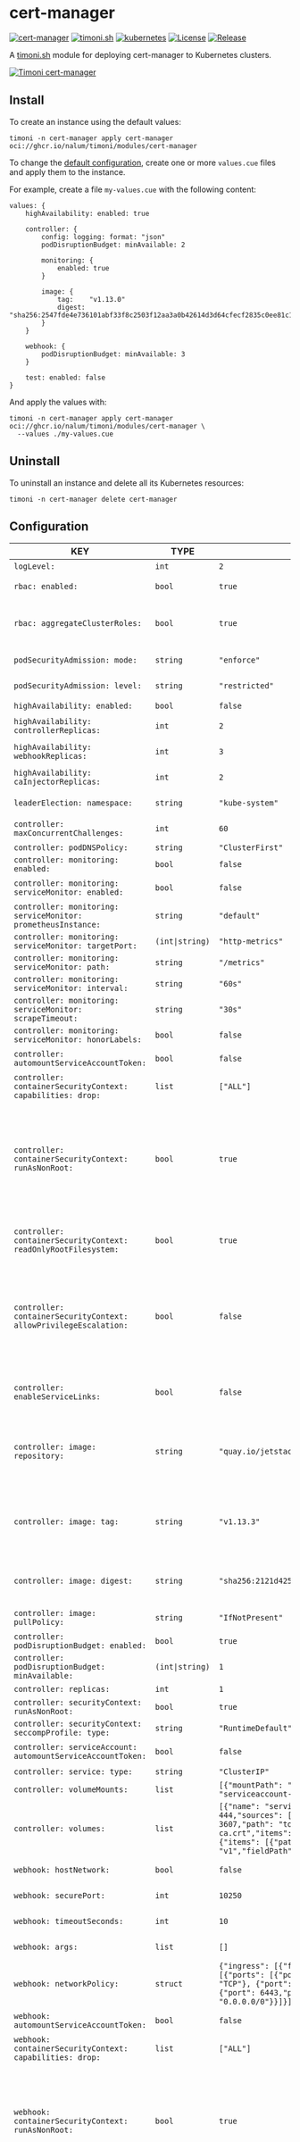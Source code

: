 # cert-manager

[![cert-manager](https://img.shields.io/badge/cert--manager-v1.13.3-00bfff)](https://cert-manager.io)
[![timoni.sh](https://img.shields.io/badge/timoni.sh-v0.19.0-7e56c2)](https://timoni.sh)
[![kubernetes](https://img.shields.io/badge/kubernetes-v1.29.0-326CE5?logo=kubernetes&logoColor=white)](https://kubernetes.io)
[![License](https://img.shields.io/github/license/nalum/cert-manager-module)](https://github.com/nalum/cert-manager-module/blob/main/LICENSE)
[![Release](https://img.shields.io/github/v/release/nalum/cert-manager-module)](https://github.com/nalum/cert-manager-module/releases)

A [timoni.sh](http://timoni.sh) module for deploying cert-manager to Kubernetes clusters.

[![Timoni cert-manager](https://asciinema.org/a/631238.svg)](https://asciinema.org/a/631238)

## Install

To create an instance using the default values:

```shell
timoni -n cert-manager apply cert-manager oci://ghcr.io/nalum/timoni/modules/cert-manager
```

To change the [default configuration](#configuration),
create one or more `values.cue` files and apply them to the instance.

For example, create a file `my-values.cue` with the following content:

```cue
values: {
    highAvailability: enabled: true

    controller: {
        config: logging: format: "json"
        podDisruptionBudget: minAvailable: 2

        monitoring: {
            enabled: true
        }

        image: {
            tag:    "v1.13.0"
            digest: "sha256:2547fde4e736101abf33f8c2503f12aa3a0b42614d3d64cfecf2835c0ee81c10"
        }
    }

    webhook: {
        podDisruptionBudget: minAvailable: 3
    }

    test: enabled: false
}
```

And apply the values with:

```shell
timoni -n cert-manager apply cert-manager oci://ghcr.io/nalum/timoni/modules/cert-manager \
  --values ./my-values.cue
```

## Uninstall

To uninstall an instance and delete all its Kubernetes resources:

```shell
timoni -n cert-manager delete cert-manager
```

## Configuration

| KEY                                                                          | TYPE            | DEFAULT                                                                                                                                                                                                                                                                                                                                                                     | DESCRIPTION                                                                                                                                                                                                                                                                                                                                                                                                                     |
|------------------------------------------------------------------------------|-----------------|-----------------------------------------------------------------------------------------------------------------------------------------------------------------------------------------------------------------------------------------------------------------------------------------------------------------------------------------------------------------------------|---------------------------------------------------------------------------------------------------------------------------------------------------------------------------------------------------------------------------------------------------------------------------------------------------------------------------------------------------------------------------------------------------------------------------------|
| `logLevel:`                                                                  | `int`           | `2`                                                                                                                                                                                                                                                                                                                                                                         | Logging verbosity                                                                                                                                                                                                                                                                                                                                                                                                               |
| `rbac: enabled:`                                                             | `bool`          | `true`                                                                                                                                                                                                                                                                                                                                                                      | Create the roles and bindings for cert-manager                                                                                                                                                                                                                                                                                                                                                                                  |
| `rbac: aggregateClusterRoles:`                                               | `bool`          | `true`                                                                                                                                                                                                                                                                                                                                                                      | Aggregate ClusterRoles to Kubernetes default user-facing roles. Ref: https://kubernetes.io/docs/reference/access-authn-authz/rbac/#user-facing-roles                                                                                                                                                                                                                                                                            |
| `podSecurityAdmission: mode:`                                                | `string`        | `"enforce"`                                                                                                                                                                                                                                                                                                                                                                 | Set the PodSecurity admission controller mode for the namespace                                                                                                                                                                                                                                                                                                                                                                 |
| `podSecurityAdmission: level:`                                               | `string`        | `"restricted"`                                                                                                                                                                                                                                                                                                                                                              | Set the PodSecurity admission controller level for the namespace                                                                                                                                                                                                                                                                                                                                                                |
| `highAvailability: enabled:`                                                 | `bool`          | `false`                                                                                                                                                                                                                                                                                                                                                                     | Enable high availability features                                                                                                                                                                                                                                                                                                                                                                                               |
| `highAvailability: controllerReplicas:`                                      | `int`           | `2`                                                                                                                                                                                                                                                                                                                                                                         | Number of replicas of the cert-manager controller to run                                                                                                                                                                                                                                                                                                                                                                        |
| `highAvailability: webhookReplicas:`                                         | `int`           | `3`                                                                                                                                                                                                                                                                                                                                                                         | Number of replicas of the cert-manager webhook to run                                                                                                                                                                                                                                                                                                                                                                           |
| `highAvailability: caInjectorReplicas:`                                      | `int`           | `2`                                                                                                                                                                                                                                                                                                                                                                         | Number of replicas of the cert-manager caInjector to run                                                                                                                                                                                                                                                                                                                                                                        |
| `leaderElection: namespace:`                                                 | `string`        | `"kube-system"`                                                                                                                                                                                                                                                                                                                                                             | Override the namespace used for the leader election lease                                                                                                                                                                                                                                                                                                                                                                       |
| `controller: maxConcurrentChallenges:`                                       | `int`           | `60`                                                                                                                                                                                                                                                                                                                                                                        | The maximum number of challenges that can be scheduled as 'processing' at once                                                                                                                                                                                                                                                                                                                                                  |
| `controller: podDNSPolicy:`                                                  | `string`        | `"ClusterFirst"`                                                                                                                                                                                                                                                                                                                                                            |                                                                                                                                                                                                                                                                                                                                                                                                                                 |
| `controller: monitoring: enabled:`                                           | `bool`          | `false`                                                                                                                                                                                                                                                                                                                                                                     | Enable Prometheus monitoring                                                                                                                                                                                                                                                                                                                                                                                                    |
| `controller: monitoring: serviceMonitor: enabled:`                           | `bool`          | `false`                                                                                                                                                                                                                                                                                                                                                                     | Enable Prometheus ServiceMonitor monitoring instead of the prometheus shim                                                                                                                                                                                                                                                                                                                                                      |
| `controller: monitoring: serviceMonitor: prometheusInstance:`                | `string`        | `"default"`                                                                                                                                                                                                                                                                                                                                                                 |                                                                                                                                                                                                                                                                                                                                                                                                                                 |
| `controller: monitoring: serviceMonitor: targetPort:`                        | `(int\|string)` | `"http-metrics"`                                                                                                                                                                                                                                                                                                                                                            |                                                                                                                                                                                                                                                                                                                                                                                                                                 |
| `controller: monitoring: serviceMonitor: path:`                              | `string`        | `"/metrics"`                                                                                                                                                                                                                                                                                                                                                                |                                                                                                                                                                                                                                                                                                                                                                                                                                 |
| `controller: monitoring: serviceMonitor: interval:`                          | `string`        | `"60s"`                                                                                                                                                                                                                                                                                                                                                                     |                                                                                                                                                                                                                                                                                                                                                                                                                                 |
| `controller: monitoring: serviceMonitor: scrapeTimeout:`                     | `string`        | `"30s"`                                                                                                                                                                                                                                                                                                                                                                     |                                                                                                                                                                                                                                                                                                                                                                                                                                 |
| `controller: monitoring: serviceMonitor: honorLabels:`                       | `bool`          | `false`                                                                                                                                                                                                                                                                                                                                                                     |                                                                                                                                                                                                                                                                                                                                                                                                                                 |
| `controller: automountServiceAccountToken:`                                  | `bool`          | `false`                                                                                                                                                                                                                                                                                                                                                                     | indicates whether a service account token should be automatically mounted.                                                                                                                                                                                                                                                                                                                                                      |
| `controller: containerSecurityContext: capabilities: drop:`                  | `list`          | `["ALL"]`                                                                                                                                                                                                                                                                                                                                                                   | Removed capabilities                                                                                                                                                                                                                                                                                                                                                                                                            |
| `controller: containerSecurityContext: runAsNonRoot:`                        | `bool`          | `true`                                                                                                                                                                                                                                                                                                                                                                      | Indicates that the container must run as a non-root user. If true, the Kubelet will validate the image at runtime to ensure that it does not run as UID 0 (root) and fail to start the container if it does. If unset or false, no such validation will be performed. May also be set in PodSecurityContext.  If set in both SecurityContext and PodSecurityContext, the value specified in SecurityContext takes precedence.   |
| `controller: containerSecurityContext: readOnlyRootFilesystem:`              | `bool`          | `true`                                                                                                                                                                                                                                                                                                                                                                      | Whether this container has a read-only root filesystem. Default is false. Note that this field cannot be set when spec.os.name is windows.                                                                                                                                                                                                                                                                                      |
| `controller: containerSecurityContext: allowPrivilegeEscalation:`            | `bool`          | `false`                                                                                                                                                                                                                                                                                                                                                                     | AllowPrivilegeEscalation controls whether a process can gain more privileges than its parent process. This bool directly controls if the no_new_privs flag will be set on the container process. AllowPrivilegeEscalation is true always when the container is: 1) run as Privileged 2) has CAP_SYS_ADMIN Note that this field cannot be set when spec.os.name is windows.                                                      |
| `controller: enableServiceLinks:`                                            | `bool`          | `false`                                                                                                                                                                                                                                                                                                                                                                     | indicates whether information about services should be injected into pod's environment variables, matching the syntax of Docker links.                                                                                                                                                                                                                                                                                          |
| `controller: image: repository:`                                             | `string`        | `"quay.io/jetstack/cert-manager-controller"`                                                                                                                                                                                                                                                                                                                                | Repository is the address of a container registry repository. An image repository is made up of slash-separated name components, optionally prefixed by a registry hostname and port in the format [HOST[:PORT_NUMBER]/]PATH.                                                                                                                                                                                                   |
| `controller: image: tag:`                                                    | `string`        | `"v1.13.3"`                                                                                                                                                                                                                                                                                                                                                                 | Tag identifies an image in the repository. A tag name may contain lowercase and uppercase characters, digits, underscores, periods and dashes. A tag name may not start with a period or a dash and may contain a maximum of 128 characters.                                                                                                                                                                                    |
| `controller: image: digest:`                                                 | `string`        | `"sha256:2121d4250f5734ee097df243507d06536fc264140dba3425045a825ef597c79d"`                                                                                                                                                                                                                                                                                                 | Digest uniquely and immutably identifies an image in the repository. Spec: https://github.com/opencontainers/image-spec/blob/main/descriptor.md#digests.                                                                                                                                                                                                                                                                        |
| `controller: image: pullPolicy:`                                             | `string`        | `"IfNotPresent"`                                                                                                                                                                                                                                                                                                                                                            | PullPolicy defines the pull policy for the image. By default, it is set to IfNotPresent.                                                                                                                                                                                                                                                                                                                                        |
| `controller: podDisruptionBudget: enabled:`                                  | `bool`          | `true`                                                                                                                                                                                                                                                                                                                                                                      |                                                                                                                                                                                                                                                                                                                                                                                                                                 |
| `controller: podDisruptionBudget: minAvailable:`                             | `(int\|string)` | `1`                                                                                                                                                                                                                                                                                                                                                                         |                                                                                                                                                                                                                                                                                                                                                                                                                                 |
| `controller: replicas:`                                                      | `int`           | `1`                                                                                                                                                                                                                                                                                                                                                                         | is the number of desired replicas.                                                                                                                                                                                                                                                                                                                                                                                              |
| `controller: securityContext: runAsNonRoot:`                                 | `bool`          | `true`                                                                                                                                                                                                                                                                                                                                                                      |                                                                                                                                                                                                                                                                                                                                                                                                                                 |
| `controller: securityContext: seccompProfile: type:`                         | `string`        | `"RuntimeDefault"`                                                                                                                                                                                                                                                                                                                                                          |                                                                                                                                                                                                                                                                                                                                                                                                                                 |
| `controller: serviceAccount: automountServiceAccountToken:`                  | `bool`          | `false`                                                                                                                                                                                                                                                                                                                                                                     | indicates whether a service account token should be automatically mounted.                                                                                                                                                                                                                                                                                                                                                      |
| `controller: service: type:`                                                 | `string`        | `"ClusterIP"`                                                                                                                                                                                                                                                                                                                                                               | is the type of the service.                                                                                                                                                                                                                                                                                                                                                                                                     |
| `controller: volumeMounts:`                                                  | `list`          | `[{"mountPath": "/var/run/secrets/kubernetes.io/serviceaccount","name": "serviceaccount-token","readOnly": true}]`                                                                                                                                                                                                                                                          | is the volume mounts for the container.                                                                                                                                                                                                                                                                                                                                                                                         |
| `controller: volumes:`                                                       | `list`          | `[{"name": "serviceaccount-token","projected": {"defaultMode": 444,"sources": [{"serviceAccountToken": {"expirationSeconds": 3607,"path": "token"}}, {"configMap": {"name": "kube-root-ca.crt","items": [{"key": "ca.crt","path": "ca.crt"}]}}, {"downwardAPI": {"items": [{"path": "namespace","fieldRef": {"apiVersion": "v1","fieldPath": "metadata.namespace"}}]}}]}}]` | is the volumes for the pod.                                                                                                                                                                                                                                                                                                                                                                                                     |
| `webhook: hostNetwork:`                                                      | `bool`          | `false`                                                                                                                                                                                                                                                                                                                                                                     | enalbes host networking for the webhook pod.                                                                                                                                                                                                                                                                                                                                                                                    |
| `webhook: securePort:`                                                       | `int`           | `10250`                                                                                                                                                                                                                                                                                                                                                                     | set the port that the webhook should listen on for requests.                                                                                                                                                                                                                                                                                                                                                                    |
| `webhook: timeoutSeconds:`                                                   | `int`           | `10`                                                                                                                                                                                                                                                                                                                                                                        | number of seconds to wait before timing out a request to the webhook.                                                                                                                                                                                                                                                                                                                                                           |
| `webhook: args:`                                                             | `list`          | `[]`                                                                                                                                                                                                                                                                                                                                                                        | are the arguments to pass to the webhook pod.                                                                                                                                                                                                                                                                                                                                                                                   |
| `webhook: networkPolicy:`                                                    | `struct`        | `{"ingress": [{"from": [{"ipBlock": {"cidr": "0.0.0.0/0"}}]}],"egress": [{"ports": [{"port": 80,"protocol": "TCP"}, {"port": 443,"protocol": "TCP"}, {"port": 53,"protocol": "TCP"}, {"port": 53,"protocol": "UDP"}, {"port": 6443,"protocol": "TCP"}],"to": [{"ipBlock": {"cidr": "0.0.0.0/0"}}]}]}`                                                                       | is a map of network policy rules to apply to the webhook pod.                                                                                                                                                                                                                                                                                                                                                                   |
| `webhook: automountServiceAccountToken:`                                     | `bool`          | `false`                                                                                                                                                                                                                                                                                                                                                                     | indicates whether a service account token should be automatically mounted.                                                                                                                                                                                                                                                                                                                                                      |
| `webhook: containerSecurityContext: capabilities: drop:`                     | `list`          | `["ALL"]`                                                                                                                                                                                                                                                                                                                                                                   | Removed capabilities                                                                                                                                                                                                                                                                                                                                                                                                            |
| `webhook: containerSecurityContext: runAsNonRoot:`                           | `bool`          | `true`                                                                                                                                                                                                                                                                                                                                                                      | Indicates that the container must run as a non-root user. If true, the Kubelet will validate the image at runtime to ensure that it does not run as UID 0 (root) and fail to start the container if it does. If unset or false, no such validation will be performed. May also be set in PodSecurityContext.  If set in both SecurityContext and PodSecurityContext, the value specified in SecurityContext takes precedence.   |
| `webhook: containerSecurityContext: readOnlyRootFilesystem:`                 | `bool`          | `true`                                                                                                                                                                                                                                                                                                                                                                      | Whether this container has a read-only root filesystem. Default is false. Note that this field cannot be set when spec.os.name is windows.                                                                                                                                                                                                                                                                                      |
| `webhook: containerSecurityContext: allowPrivilegeEscalation:`               | `bool`          | `false`                                                                                                                                                                                                                                                                                                                                                                     | AllowPrivilegeEscalation controls whether a process can gain more privileges than its parent process. This bool directly controls if the no_new_privs flag will be set on the container process. AllowPrivilegeEscalation is true always when the container is: 1) run as Privileged 2) has CAP_SYS_ADMIN Note that this field cannot be set when spec.os.name is windows.                                                      |
| `webhook: enableServiceLinks:`                                               | `bool`          | `false`                                                                                                                                                                                                                                                                                                                                                                     | indicates whether information about services should be injected into pod's environment variables, matching the syntax of Docker links.                                                                                                                                                                                                                                                                                          |
| `webhook: image: repository:`                                                | `string`        | `"quay.io/jetstack/cert-manager-webhook"`                                                                                                                                                                                                                                                                                                                                   | Repository is the address of a container registry repository. An image repository is made up of slash-separated name components, optionally prefixed by a registry hostname and port in the format [HOST[:PORT_NUMBER]/]PATH.                                                                                                                                                                                                   |
| `webhook: image: tag:`                                                       | `string`        | `"v1.13.3"`                                                                                                                                                                                                                                                                                                                                                                 | Tag identifies an image in the repository. A tag name may contain lowercase and uppercase characters, digits, underscores, periods and dashes. A tag name may not start with a period or a dash and may contain a maximum of 128 characters.                                                                                                                                                                                    |
| `webhook: image: digest:`                                                    | `string`        | `"sha256:f45b21f770bf4676c732f19e2ef17c34f46ac75873a5e0aa25703d808b2e5566"`                                                                                                                                                                                                                                                                                                 | Digest uniquely and immutably identifies an image in the repository. Spec: https://github.com/opencontainers/image-spec/blob/main/descriptor.md#digests.                                                                                                                                                                                                                                                                        |
| `webhook: image: pullPolicy:`                                                | `string`        | `"IfNotPresent"`                                                                                                                                                                                                                                                                                                                                                            | PullPolicy defines the pull policy for the image. By default, it is set to IfNotPresent.                                                                                                                                                                                                                                                                                                                                        |
| `webhook: podDisruptionBudget: enabled:`                                     | `bool`          | `true`                                                                                                                                                                                                                                                                                                                                                                      |                                                                                                                                                                                                                                                                                                                                                                                                                                 |
| `webhook: podDisruptionBudget: minAvailable:`                                | `(int\|string)` | `1`                                                                                                                                                                                                                                                                                                                                                                         |                                                                                                                                                                                                                                                                                                                                                                                                                                 |
| `webhook: replicas:`                                                         | `int`           | `1`                                                                                                                                                                                                                                                                                                                                                                         | is the number of desired replicas.                                                                                                                                                                                                                                                                                                                                                                                              |
| `webhook: securityContext: runAsNonRoot:`                                    | `bool`          | `true`                                                                                                                                                                                                                                                                                                                                                                      |                                                                                                                                                                                                                                                                                                                                                                                                                                 |
| `webhook: securityContext: seccompProfile: type:`                            | `string`        | `"RuntimeDefault"`                                                                                                                                                                                                                                                                                                                                                          |                                                                                                                                                                                                                                                                                                                                                                                                                                 |
| `webhook: serviceAccount: automountServiceAccountToken:`                     | `bool`          | `false`                                                                                                                                                                                                                                                                                                                                                                     | indicates whether a service account token should be automatically mounted.                                                                                                                                                                                                                                                                                                                                                      |
| `webhook: service: type:`                                                    | `string`        | `"ClusterIP"`                                                                                                                                                                                                                                                                                                                                                               | is the type of the service.                                                                                                                                                                                                                                                                                                                                                                                                     |
| `webhook: volumeMounts:`                                                     | `list`          | `[{"mountPath": "/var/run/secrets/kubernetes.io/serviceaccount","name": "serviceaccount-token","readOnly": true}]`                                                                                                                                                                                                                                                          | is the volume mounts for the container.                                                                                                                                                                                                                                                                                                                                                                                         |
| `webhook: volumes:`                                                          | `list`          | `[{"name": "serviceaccount-token","projected": {"defaultMode": 444,"sources": [{"serviceAccountToken": {"expirationSeconds": 3607,"path": "token"}}, {"configMap": {"name": "kube-root-ca.crt","items": [{"key": "ca.crt","path": "ca.crt"}]}}, {"downwardAPI": {"items": [{"path": "namespace","fieldRef": {"apiVersion": "v1","fieldPath": "metadata.namespace"}}]}}]}}]` | is the volumes for the pod.                                                                                                                                                                                                                                                                                                                                                                                                     |
| `caInjector: automountServiceAccountToken:`                                  | `bool`          | `false`                                                                                                                                                                                                                                                                                                                                                                     | indicates whether a service account token should be automatically mounted.                                                                                                                                                                                                                                                                                                                                                      |
| `caInjector: containerSecurityContext: capabilities: drop:`                  | `list`          | `["ALL"]`                                                                                                                                                                                                                                                                                                                                                                   | Removed capabilities                                                                                                                                                                                                                                                                                                                                                                                                            |
| `caInjector: containerSecurityContext: runAsNonRoot:`                        | `bool`          | `true`                                                                                                                                                                                                                                                                                                                                                                      | Indicates that the container must run as a non-root user. If true, the Kubelet will validate the image at runtime to ensure that it does not run as UID 0 (root) and fail to start the container if it does. If unset or false, no such validation will be performed. May also be set in PodSecurityContext.  If set in both SecurityContext and PodSecurityContext, the value specified in SecurityContext takes precedence.   |
| `caInjector: containerSecurityContext: readOnlyRootFilesystem:`              | `bool`          | `true`                                                                                                                                                                                                                                                                                                                                                                      | Whether this container has a read-only root filesystem. Default is false. Note that this field cannot be set when spec.os.name is windows.                                                                                                                                                                                                                                                                                      |
| `caInjector: containerSecurityContext: allowPrivilegeEscalation:`            | `bool`          | `false`                                                                                                                                                                                                                                                                                                                                                                     | AllowPrivilegeEscalation controls whether a process can gain more privileges than its parent process. This bool directly controls if the no_new_privs flag will be set on the container process. AllowPrivilegeEscalation is true always when the container is: 1) run as Privileged 2) has CAP_SYS_ADMIN Note that this field cannot be set when spec.os.name is windows.                                                      |
| `caInjector: enableServiceLinks:`                                            | `bool`          | `false`                                                                                                                                                                                                                                                                                                                                                                     | indicates whether information about services should be injected into pod's environment variables, matching the syntax of Docker links.                                                                                                                                                                                                                                                                                          |
| `caInjector: image: repository:`                                             | `string`        | `"quay.io/jetstack/cert-manager-cainjector"`                                                                                                                                                                                                                                                                                                                                | Repository is the address of a container registry repository. An image repository is made up of slash-separated name components, optionally prefixed by a registry hostname and port in the format [HOST[:PORT_NUMBER]/]PATH.                                                                                                                                                                                                   |
| `caInjector: image: tag:`                                                    | `string`        | `"v1.13.3"`                                                                                                                                                                                                                                                                                                                                                                 | Tag identifies an image in the repository. A tag name may contain lowercase and uppercase characters, digits, underscores, periods and dashes. A tag name may not start with a period or a dash and may contain a maximum of 128 characters.                                                                                                                                                                                    |
| `caInjector: image: digest:`                                                 | `string`        | `"sha256:ac5154525f99bd0872671613741aac1b7dcb9c0df988571a7618155ddb6fabd2"`                                                                                                                                                                                                                                                                                                 | Digest uniquely and immutably identifies an image in the repository. Spec: https://github.com/opencontainers/image-spec/blob/main/descriptor.md#digests.                                                                                                                                                                                                                                                                        |
| `caInjector: image: pullPolicy:`                                             | `string`        | `"IfNotPresent"`                                                                                                                                                                                                                                                                                                                                                            | PullPolicy defines the pull policy for the image. By default, it is set to IfNotPresent.                                                                                                                                                                                                                                                                                                                                        |
| `caInjector: podDisruptionBudget: enabled:`                                  | `bool`          | `true`                                                                                                                                                                                                                                                                                                                                                                      |                                                                                                                                                                                                                                                                                                                                                                                                                                 |
| `caInjector: podDisruptionBudget: minAvailable:`                             | `(int\|string)` | `1`                                                                                                                                                                                                                                                                                                                                                                         |                                                                                                                                                                                                                                                                                                                                                                                                                                 |
| `caInjector: replicas:`                                                      | `int`           | `1`                                                                                                                                                                                                                                                                                                                                                                         | is the number of desired replicas.                                                                                                                                                                                                                                                                                                                                                                                              |
| `caInjector: securityContext: runAsNonRoot:`                                 | `bool`          | `true`                                                                                                                                                                                                                                                                                                                                                                      |                                                                                                                                                                                                                                                                                                                                                                                                                                 |
| `caInjector: securityContext: seccompProfile: type:`                         | `string`        | `"RuntimeDefault"`                                                                                                                                                                                                                                                                                                                                                          |                                                                                                                                                                                                                                                                                                                                                                                                                                 |
| `caInjector: serviceAccount: automountServiceAccountToken:`                  | `bool`          | `false`                                                                                                                                                                                                                                                                                                                                                                     | indicates whether a service account token should be automatically mounted.                                                                                                                                                                                                                                                                                                                                                      |
| `caInjector: service: type:`                                                 | `string`        | `"ClusterIP"`                                                                                                                                                                                                                                                                                                                                                               | is the type of the service.                                                                                                                                                                                                                                                                                                                                                                                                     |
| `caInjector: volumeMounts:`                                                  | `list`          | `[{"mountPath": "/var/run/secrets/kubernetes.io/serviceaccount","name": "serviceaccount-token","readOnly": true}]`                                                                                                                                                                                                                                                          | is the volume mounts for the container.                                                                                                                                                                                                                                                                                                                                                                                         |
| `caInjector: volumes:`                                                       | `list`          | `[{"name": "serviceaccount-token","projected": {"defaultMode": 444,"sources": [{"serviceAccountToken": {"expirationSeconds": 3607,"path": "token"}}, {"configMap": {"name": "kube-root-ca.crt","items": [{"key": "ca.crt","path": "ca.crt"}]}}, {"downwardAPI": {"items": [{"path": "namespace","fieldRef": {"apiVersion": "v1","fieldPath": "metadata.namespace"}}]}}]}}]` | is the volumes for the pod.                                                                                                                                                                                                                                                                                                                                                                                                     |
| `acmeSolver: image: repository:`                                             | `string`        | `"quay.io/jetstack/cert-manager-acmesolver"`                                                                                                                                                                                                                                                                                                                                | Repository is the address of a container registry repository. An image repository is made up of slash-separated name components, optionally prefixed by a registry hostname and port in the format [HOST[:PORT_NUMBER]/]PATH.                                                                                                                                                                                                   |
| `acmeSolver: image: tag:`                                                    | `string`        | `"v1.13.3"`                                                                                                                                                                                                                                                                                                                                                                 | Tag identifies an image in the repository. A tag name may contain lowercase and uppercase characters, digits, underscores, periods and dashes. A tag name may not start with a period or a dash and may contain a maximum of 128 characters.                                                                                                                                                                                    |
| `acmeSolver: image: digest:`                                                 | `string`        | `"sha256:b1aa36468479fc5ca1a847f9e7cd1dc21978f273d9cec1d4202a632be9d26fad"`                                                                                                                                                                                                                                                                                                 | Digest uniquely and immutably identifies an image in the repository. Spec: https://github.com/opencontainers/image-spec/blob/main/descriptor.md#digests.                                                                                                                                                                                                                                                                        |
| `acmeSolver: image: pullPolicy:`                                             | `string`        | `"IfNotPresent"`                                                                                                                                                                                                                                                                                                                                                            | PullPolicy defines the pull policy for the image. By default, it is set to IfNotPresent.                                                                                                                                                                                                                                                                                                                                        |
| `test: enabled:`                                                             | `bool`          | `true`                                                                                                                                                                                                                                                                                                                                                                      | Enable startupAPICheck to verify the cert-manager API is available                                                                                                                                                                                                                                                                                                                                                              |
| `test: startupAPICheck: backoffLimit:`                                       | `int`           | `4`                                                                                                                                                                                                                                                                                                                                                                         | is the number of retries before considering a Job as failed.                                                                                                                                                                                                                                                                                                                                                                    |
| `test: startupAPICheck: automountServiceAccountToken:`                       | `bool`          | `false`                                                                                                                                                                                                                                                                                                                                                                     | indicates whether a service account token should be automatically mounted.                                                                                                                                                                                                                                                                                                                                                      |
| `test: startupAPICheck: containerSecurityContext: capabilities: drop:`       | `list`          | `["ALL"]`                                                                                                                                                                                                                                                                                                                                                                   | Removed capabilities                                                                                                                                                                                                                                                                                                                                                                                                            |
| `test: startupAPICheck: containerSecurityContext: runAsNonRoot:`             | `bool`          | `true`                                                                                                                                                                                                                                                                                                                                                                      | Indicates that the container must run as a non-root user. If true, the Kubelet will validate the image at runtime to ensure that it does not run as UID 0 (root) and fail to start the container if it does. If unset or false, no such validation will be performed. May also be set in PodSecurityContext.  If set in both SecurityContext and PodSecurityContext, the value specified in SecurityContext takes precedence.   |
| `test: startupAPICheck: containerSecurityContext: readOnlyRootFilesystem:`   | `bool`          | `true`                                                                                                                                                                                                                                                                                                                                                                      | Whether this container has a read-only root filesystem. Default is false. Note that this field cannot be set when spec.os.name is windows.                                                                                                                                                                                                                                                                                      |
| `test: startupAPICheck: containerSecurityContext: allowPrivilegeEscalation:` | `bool`          | `false`                                                                                                                                                                                                                                                                                                                                                                     | AllowPrivilegeEscalation controls whether a process can gain more privileges than its parent process. This bool directly controls if the no_new_privs flag will be set on the container process. AllowPrivilegeEscalation is true always when the container is: 1) run as Privileged 2) has CAP_SYS_ADMIN Note that this field cannot be set when spec.os.name is windows.                                                      |
| `test: startupAPICheck: enableServiceLinks:`                                 | `bool`          | `false`                                                                                                                                                                                                                                                                                                                                                                     | indicates whether information about services should be injected into pod's environment variables, matching the syntax of Docker links.                                                                                                                                                                                                                                                                                          |
| `test: startupAPICheck: image: repository:`                                  | `string`        | `"quay.io/jetstack/cert-manager-ctl"`                                                                                                                                                                                                                                                                                                                                       | Repository is the address of a container registry repository. An image repository is made up of slash-separated name components, optionally prefixed by a registry hostname and port in the format [HOST[:PORT_NUMBER]/]PATH.                                                                                                                                                                                                   |
| `test: startupAPICheck: image: tag:`                                         | `string`        | `"v1.13.3"`                                                                                                                                                                                                                                                                                                                                                                 | Tag identifies an image in the repository. A tag name may contain lowercase and uppercase characters, digits, underscores, periods and dashes. A tag name may not start with a period or a dash and may contain a maximum of 128 characters.                                                                                                                                                                                    |
| `test: startupAPICheck: image: digest:`                                      | `string`        | `"sha256:d0d12f721e01b19973c989646c96905bfca7a0ea5f7888d5e9b4adabb4fbc56c"`                                                                                                                                                                                                                                                                                                 | Digest uniquely and immutably identifies an image in the repository. Spec: https://github.com/opencontainers/image-spec/blob/main/descriptor.md#digests.                                                                                                                                                                                                                                                                        |
| `test: startupAPICheck: image: pullPolicy:`                                  | `string`        | `"IfNotPresent"`                                                                                                                                                                                                                                                                                                                                                            | PullPolicy defines the pull policy for the image. By default, it is set to IfNotPresent.                                                                                                                                                                                                                                                                                                                                        |
| `test: startupAPICheck: timeout:`                                            | `string`        | `"1m"`                                                                                                                                                                                                                                                                                                                                                                      | Timeout for 'kubectl check api' command                                                                                                                                                                                                                                                                                                                                                                                         |
| `test: startupAPICheck: podDisruptionBudget: enabled:`                       | `bool`          | `true`                                                                                                                                                                                                                                                                                                                                                                      |                                                                                                                                                                                                                                                                                                                                                                                                                                 |
| `test: startupAPICheck: podDisruptionBudget: minAvailable:`                  | `(int\|string)` | `1`                                                                                                                                                                                                                                                                                                                                                                         |                                                                                                                                                                                                                                                                                                                                                                                                                                 |
| `test: startupAPICheck: replicas:`                                           | `int`           | `1`                                                                                                                                                                                                                                                                                                                                                                         | is the number of desired replicas.                                                                                                                                                                                                                                                                                                                                                                                              |
| `test: startupAPICheck: securityContext: runAsNonRoot:`                      | `bool`          | `true`                                                                                                                                                                                                                                                                                                                                                                      |                                                                                                                                                                                                                                                                                                                                                                                                                                 |
| `test: startupAPICheck: securityContext: seccompProfile: type:`              | `string`        | `"RuntimeDefault"`                                                                                                                                                                                                                                                                                                                                                          |                                                                                                                                                                                                                                                                                                                                                                                                                                 |
| `test: startupAPICheck: serviceAccount: automountServiceAccountToken:`       | `bool`          | `false`                                                                                                                                                                                                                                                                                                                                                                     | indicates whether a service account token should be automatically mounted.                                                                                                                                                                                                                                                                                                                                                      |
| `test: startupAPICheck: service: type:`                                      | `string`        | `"ClusterIP"`                                                                                                                                                                                                                                                                                                                                                               | is the type of the service.                                                                                                                                                                                                                                                                                                                                                                                                     |
| `test: startupAPICheck: volumeMounts:`                                       | `list`          | `[{"mountPath": "/var/run/secrets/kubernetes.io/serviceaccount","name": "serviceaccount-token","readOnly": true}]`                                                                                                                                                                                                                                                          | is the volume mounts for the container.                                                                                                                                                                                                                                                                                                                                                                                         |
| `test: startupAPICheck: volumes:`                                            | `list`          | `[{"name": "serviceaccount-token","projected": {"defaultMode": 444,"sources": [{"serviceAccountToken": {"expirationSeconds": 3607,"path": "token"}}, {"configMap": {"name": "kube-root-ca.crt","items": [{"key": "ca.crt","path": "ca.crt"}]}}, {"downwardAPI": {"items": [{"path": "namespace","fieldRef": {"apiVersion": "v1","fieldPath": "metadata.namespace"}}]}}]}}]` | is the volumes for the pod.                                                                                                                                                                                                                                                                                                                                                                                                     |

### Recommended values

By default this module is configured for a production deployment and should comply with the restricted
[Kubernetes pod security standard](https://kubernetes.io/docs/concepts/security/pod-security-standards/), any changes
would potentially result in a deployment that doesn't meet these standards.

```cue
values: {
    logLevel: 4

    // There are two ways to setup high availability one is to set the replicas in each controller section, another is
    // this shortcut, which defaults to the recommended settings defined here: https://cert-manager.io/docs/installation/best-practice/#high-availability
    highAvailability: enabled: true
    // Setting the above true will ignore controller: replicas: etc and use the below
    // highAvailanility: controllerReplicas: 2
    // highAvailanility: webhookReplicas:    3
    // highAvailanility: caInjectorReplicas: 2

    // By default ServiceAccount tokens are not mounted, instead a Volume and VolumeMount are setup to add the
    // ServiceAccount token to the Pod, so here we're reversing that
    controller: automountServiceAccountToken: true
    controller: serviceAccount: automountServiceAccountToken: true
    controller: volumes: []
    controller: volumeMounts: []

    caInjector: automountServiceAccountToken: true
    caInjector: serviceAccount: automountServiceAccountToken: true
    caInjector: volumes: []
    caInjector: volumeMounts: []

    webhook: automountServiceAccountToken: true
    webhook: serviceAccount: automountServiceAccountToken: true
    webhook: volumes: []
    webhook: volumeMounts: []

    test: startupAPICheck: automountServiceAccountToken: true
    test: startupAPICheck: serviceAccount: automountServiceAccountToken: true
    test: startupAPICheck: volumes: []
    test: startupAPICheck: volumeMounts: []
}
```
